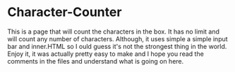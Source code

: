 # Character-Counter
This is a page that will count the characters in the box.
It has no limit and will count any number of characters. Although, it uses simple a simple input bar and inner.HTML so I ould guess it's not the strongest thing in the world. Enjoy it, it was actually pretty easy to make and I hope you read the comments in the files and understand what is going on here.
